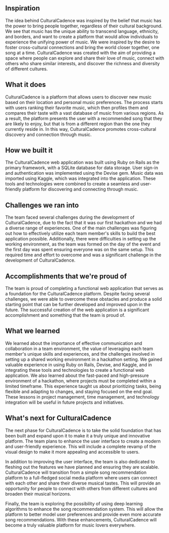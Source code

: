 ## Inspiration
The idea behind CulturalCadence was inspired by the belief that music has the power to bring people together, regardless of their cultural background. We see that music has the unique ability to transcend language, ethnicity, and borders, and want to create a platform that would allow individuals to experience the unifying power of music. We were inspired by the desire to foster cross-cultural connections and bring the world closer together, one song at a time. CulturalCadence was created with the aim of providing a space where people can explore and share their love of music, connect with others who share similar interests, and discover the richness and diversity of different cultures.

## What it does
CulturalCadence is a platform that allows users to discover new music based on their location and personal music preferences. The process starts with users ranking their favorite music, which then profiles them and compares their taste with a vast database of music from various regions. As a result, the platform presents the user with a recommended song that they are likely to enjoy, but that is from a different region than the one they currently reside in. In this way, CulturalCadence promotes cross-cultural discovery and connection through music.

## How we built it
The CulturalCadence web application was built using Ruby on Rails as the primary framework, with a SQLite database for data storage. User sign-in and authentication was implemented using the Devise gem. Music data was imported using Kaggle, which was integrated into the application. These tools and technologies were combined to create a seamless and user-friendly platform for discovering and connecting through music.

## Challenges we ran into
The team faced several challenges during the development of CulturalCadence, due to the fact that it was our first hackathon and we had a diverse range of experiences. One of the main challenges was figuring out how to effectively utilize each team member's skills to build the best application possible. Additionally, there were difficulties in setting up the working environment, as the team was formed on the day of the event and the first day was spent ensuring everyone was on the same setup. This required time and effort to overcome and was a significant challenge in the development of CulturalCadence.

## Accomplishments that we're proud of
The team is proud of completing a functional web application that serves as a foundation for the CulturalCadence platform. Despite facing several challenges, we were able to overcome these obstacles and produce a solid starting point that can be further developed and improved upon in the future. The successful creation of the web application is a significant accomplishment and something that the team is proud of.

## What we learned
We learned about the importance of effective communication and collaboration in a team environment, the value of leveraging each team member's unique skills and experiences, and the challenges involved in setting up a shared working environment in a hackathon setting. We gained valuable experience in using Ruby on Rails, Devise, and Kaggle, and in integrating these tools and technologies to create a functional web application. We also learned about the fast-paced and high-pressure environment of a hackathon, where projects must be completed within a limited timeframe. This experience taught us about prioritizing tasks, being flexible and adapting to changes, and staying focused on the end goal. These lessons in project management, time management, and technology integration will be useful in future projects and initiatives.

## What's next for CulturalCadence
The next phase for CulturalCadence is to take the solid foundation that has been built and expand upon it to make it a truly unique and innovative platform. The team plans to enhance the user interface to create a modern and user-friendly experience. This will include a complete revamp of the visual design to make it more appealing and accessible to users.

In addition to improving the user interface, the team is also dedicated to fleshing out the features we have planned and ensuring they are scalable. CulturalCadence will transition from a simple song recommendation platform to a full-fledged social media platform where users can connect with each other and share their diverse musical tastes. This will provide an opportunity for people to connect with others from different cultures and broaden their musical horizons.

Finally, the team is exploring the possibility of using deep learning algorithms to enhance the song recommendation system. This will allow the platform to better model user preferences and provide even more accurate song recommendations. With these enhancements, CulturalCadence will become a truly valuable platform for music lovers everywhere.

